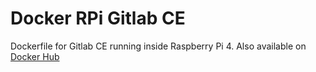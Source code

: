 # Docker RPi Gitlab CE

Dockerfile for Gitlab CE running inside Raspberry Pi 4. Also available on [Docker Hub](https://hub.docker.com/repository/docker/zuffik/docker-raspberry-gitlab-ce)
